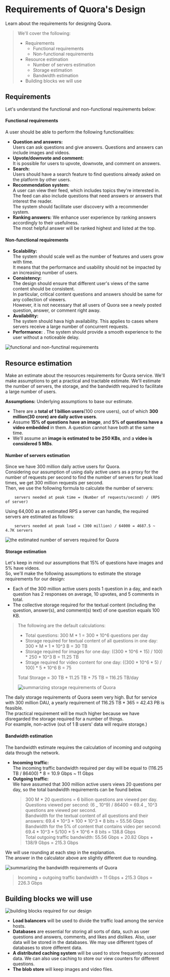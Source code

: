 # Requirements of Quora's Design

Learn about the requirements for designing Quora.

> We'll cover the following:
>
> - Requirements
>   - Functional requirements
>   - Non-functional requirements
> - Resource estimation
>   - Number of servers estimation
>   - Storage estimation
>   - Bandwidth estimation
> - Building blocks we will use

## Requirements

Let's understand the functional and non-functional requirements below:

#### Functional requirements

A user should be able to perform the following functionalities:

- **Question and answers:**  
   Users can ask questions and give answers. Questions and answers can include images and videos.
- **Upvote/downvote and comment:**  
   It is possible for users to upvote, downvote, and comment on answers.
- **Search:**  
   Users should have a search feature to find questions already asked on the platform by other users.
- **Recommendation system:**  
   A user can view their feed, which includes topics they're interested in.  
   The feed can also include questions that need answers or answers that interest the reader.  
   The system should facilitate user discovery with a recommender system.
- **Ranking answers:**
  We enhance user experience by ranking answers accordingly to their usefulness.  
   The most helpful answer will be ranked highest and listed at the top.

#### Non-functional requirements

- **Scalability:**  
   The system should scale well as the number of features and users grow with time.  
   It means that the performance and usability should not be impacted by an increasing number of users.
- **Consistency:**  
   The design should ensure that different user's views of the same content should be consistent.  
   In particular, critical content questions and answers should be same for any collection of viewers.  
   However, it is not necessary that all users of Quora see a newly posted question, answer, or comment right away.
- **Availability:**  
   The system should hava high availability. This applies to cases where servers receive a large number of concurrent requests.
- **Performance:** .
  The system should provide a smooth experience to the user without a noticeable delay.

![functional and non-functinal requirements](./images/2-1-functional-and-non-functional-requirements-of-quora.png)

## Resource estimation

Make an estimate about the resources requirements for Quora service. We'll make assumptions to get a practical and tractable estimate. We'll estimate the number of servers, the storage, and the bandwidth required to facilitate a large number of users.

**Assumptions:** Underlying assumptions to base our estimate.

- There are a **total of 1 billion users**(100 crore users), out of which **300 million(30 crore) are daily active users**.
- Assume **15% of questions have an image**, and **5% of questions have a video embedded** in them. A question cannot have both at the same time.
- We'll assume an **image is estimated to be 250 KBs**, and a **video is considered 5 MBs**.

#### Number of servers estimation

Since we have 300 million daily active users for Quora.  
Considering our assumption of using daily active users as a proxy for the number of requests per second to find the number of servers for peak load times, we get 300 million requests per second.  
Then, we use the following formula to calculate the number of servers:

        servers needed at peak time = (Number of requests/second) / (RPS of server)

Using 64,000 as an estimated RPS a server can handle, the required servers are estimated as follows:

        servers needed at peak load = (300 million) / 64000 = 4687.5 ~ 4.7K servers

![the estimated number of servers required for Quora](./images/2-2-the-estimated-number-of-servers-required-for-quora.png)

#### Storage estimation

Let's keep in mind our assumptions that 15% of questions have images and 5% have videos.  
 So, we'll make the following assumptions to estimate the storage requirements for our design:

- Each of the 300 million active users posts 1 question in a day, and each question has 2 responses on average, 10 upvotes, and 5 comments in total.
- The collective storage required for the textual content (including the question, answer(s), and comment(s) text) of one question equals 100 KB.

> The following are the default calculations:
>
> - Total questions: 300 M \* 1 = 300 \* 10^6 questions per day
> - Storage required for textual content of all questions in one day: 300 \* M \* 1 \* 10^3 B = 30 TB
> - Storage required for images for one day: ((300 \* 10^6 \* 15) / 100) \* 250 \* 10^3 B = 11.25 TB
> - Strage required for video content for one day: ((300 \* 10^6 \* 5) / 100) \* 5 \* 10^6 B = 75
>
> Total Storage = 30 TB + 11.25 TB + 75 TB = 116.25 TB/day
>
> ![summarizing storage requirements of Quora](./images/2-3-summarizing-storage-requirements-of-quora.png)

The daily storage requirements of Quora seem very high. But for service with 300 million DAU, a yearly requirement of 116.25 TB \* 365 = 42.43 PB is feasible.  
 The practical requirement will be much higher because we have disregarded the storage required for a number of things.  
 For example, non-active (out of 1 B users' data will require storage.)

#### Bandwidth estimation

The bandwidth estimate requires the calculation of incoming and outgoing data through the network.

- **Incoming traffic:**  
   The incoming traffic bandwidth required per day will be equal to (116.25 TB / 86400) \* 8 = 10.9 Gbps ~ 11 Gbps
- **Outgoing traffic:**  
   We have assumed that 300 million active users views 20 questions per day, so the total bandwidth requirements can be found below.
  > 300 M \* 20 questions = 6 billion questions are viewed per day.  
  > Questions viewed per second: (6 _ 10^9) / 86400 = 69.4 _ 10^3 questions are viewed per second.  
  > Bandwidth for the textual content of all questions and their answers: 69.4 \* 10^3 \* 100 \* 10^3 \* 8 bits = 55.56 Gbps  
  > Bandwidth for the 5% of content that contains video per second: 69.4 \* 10^3 \* 5/100 \* 5 \* 10^6 \* 8 bits = 138.8 Gbps  
  > Total outgoing traffic bandwidth: 55.56 Gbps + 20.82 Gbps + 138/9 Gbps = 215.3 Gbps

We will use rounding at each step in the explanation.  
 The answer in the calculator above are slightly different due to rounding.

![summarizing the bandwidth requirements of Quora](./images/2-4-summarizing-the-bandwidth-requirements-of-quora.png)

> Incoming + outgoing traffic bandwidth = 11 Gbps + 215.3 Gbps = 226.3 Gbps

## Building blocks we will use

![building blocks required for our design](./images/2-5-building-blocks-required-for-our-design.png)

- **Load balancers** will be used to divide the traffic load among the service hosts.
- **Databases** are essential for storing all sorts of data, such as user questions and answers, comments, and likes and dislikes.
  Also, user data will be stored in the databases. We may use different types of databases to store different data.
- **A distributed caching system** will be used to store frequently accessed data. We can also use caching to store our view counters for different questions.
- **The blob store** will keep images and video files.
